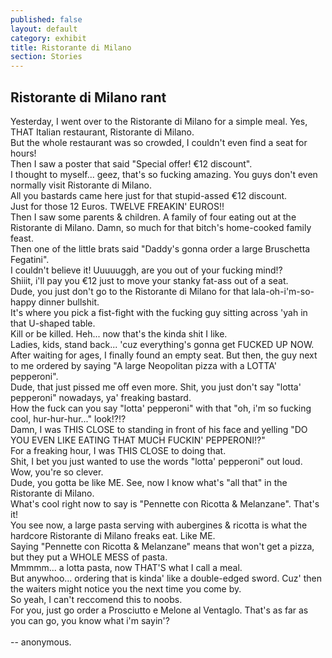```yaml
---
published: false
layout: default
category: exhibit
title: Ristorante di Milano
section: Stories
---
```


## Ristorante di Milano rant

Yesterday, I went over to the Ristorante di Milano for a simple meal. Yes, THAT Italian restaurant, Ristorante di Milano. 
<br>
But the whole restaurant was so crowded, I couldn't even find a seat for hours! 
<br>
Then I saw a poster that said "Special offer! €12 discount". 
<br>
I thought to myself... geez, that's so fucking amazing. You guys don't even normally visit Ristorante di Milano. 
<br>
All you bastards came here just for that stupid-assed €12 discount. 
<br>
Just for those 12 Euros. TWELVE FREAKIN' EUROS!!
<br>
Then I saw some parents & children. A family of four eating out at the Ristorante di Milano. Damn, so much for that bitch's home-cooked family feast. 
<br>
Then one of the little brats said "Daddy's gonna order a large Bruschetta Fegatini". 
<br>
I couldn't believe it! Uuuuuggh, are you out of your fucking mind!? 
<br>
Shiiit, i'll pay you €12 just to move your stanky fat-ass out of a seat. 
<br>
Dude, you just don't go to the Ristorante di Milano for that lala-oh-i'm-so-happy dinner bullshit. 
<br>
It's where you pick a fist-fight with the fucking guy sitting across 'yah in that U-shaped table. 
<br>
Kill or be killed. Heh... now that's the kinda shit I like. 
<br>
Ladies, kids, stand back... 'cuz everything's gonna get FUCKED UP NOW.
<br>
After waiting for ages, I finally found an empty seat. But then, the guy next to me ordered by saying "A large Neopolitan pizza with a LOTTA' pepperoni". 
<br>
Dude, that just pissed me off even more. Shit, you just don't say "lotta' pepperoni" nowadays, ya' freaking bastard. 
<br>
How the fuck can you say "lotta' pepperoni" with that "oh, i'm so fucking cool, hur-hur-hur..." look!?!? 
<br>
Damn, I was THIS CLOSE to standing in front of his face and yelling "DO YOU EVEN LIKE EATING THAT MUCH FUCKIN' PEPPERONI!?" 
<br>
For a freaking hour, I was THIS CLOSE to doing that. 
<br>
Shit, I bet you just wanted to use the words "lotta' pepperoni" out loud. Wow, you're so clever.
<br>
Dude, you gotta be like ME. See, now I know what's "all that" in the Ristorante di Milano. 
<br>
What's cool right now to say is "Pennette con Ricotta & Melanzane". That's it! 
<br>
You see now, a large pasta serving with aubergines & ricotta is what the hardcore Ristorante di Milano freaks eat. Like ME. 
<br>
Saying "Pennette con Ricotta & Melanzane" means that won't get a pizza, but they put a WHOLE MESS of pasta. 
<br>
Mmmmm... a lotta pasta, now THAT'S what I call a meal. 
<br>
But anywhoo... ordering that is kinda' like a double-edged sword. Cuz' then the waiters might notice you the next time you come by. 
<br>
So yeah, I can't reccomend this to noobs. 
<br>
For you, just go order a Prosciutto e Melone al Ventaglo. That's as far as you can go, you know what i'm sayin'?
<br><br>
-- anonymous.
